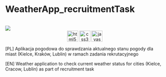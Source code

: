 # WeatherApp_recruitmentTask
</br>
<img src="https://github.com/Piotrko64/WeatherApp_recruitmentTask/assets/77500425/bb539636-ed58-4d86-82db-042933036efb" align="center"  />

<div align="center">
<img src="https://user-images.githubusercontent.com/77500425/161312332-1842468e-46e2-4dc6-8996-4b4cc28bc4fd.png" alt="html5" height="35"  align="center" title="HTML" />
<img src="https://user-images.githubusercontent.com/77500425/161312398-ceb134e4-5c2f-41c6-b58c-ccb7329528ba.png" alt="css3" height="35"  align="center" title="CSS"/>
<img src="https://user-images.githubusercontent.com/77500425/161312230-36d37ac5-8801-4313-a68c-c5695c429b70.png" alt="javascript" height="35" align="center" title="JS"/>
</div>

[PL] Aplikacja pogodowa do sprawdzania aktualnego stanu pogody dla miast (Kielce, Kraków, Lublin) w ramach zadania rekrutacyjnego

[EN] Weather application to check current weather status for cities (Kielce, Cracow, Lublin) as part of recruitment task
